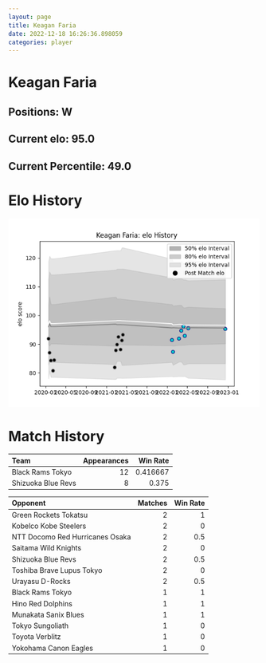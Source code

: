 ```yaml
---  
layout: page  
title: Keagan Faria  
date: 2022-12-18 16:26:36.898059  
categories: player  
---
```

# Keagan Faria

## Positions: W

## Current elo: 95.0

## Current Percentile: 49.0

# Elo History


![elo history](history_KeaganFaria.png)
# Match History


| Team               |   Appearances |   Win Rate |
|:-------------------|--------------:|-----------:|
| Black Rams Tokyo   |            12 |   0.416667 |
| Shizuoka Blue Revs |             8 |   0.375    |

| Opponent                        |   Matches |   Win Rate |
|:--------------------------------|----------:|-----------:|
| Green Rockets Tokatsu           |         2 |        1   |
| Kobelco Kobe Steelers           |         2 |        0   |
| NTT Docomo Red Hurricanes Osaka |         2 |        0.5 |
| Saitama Wild Knights            |         2 |        0   |
| Shizuoka Blue Revs              |         2 |        0.5 |
| Toshiba Brave Lupus Tokyo       |         2 |        0   |
| Urayasu D-Rocks                 |         2 |        0.5 |
| Black Rams Tokyo                |         1 |        1   |
| Hino Red Dolphins               |         1 |        1   |
| Munakata Sanix Blues            |         1 |        1   |
| Tokyo Sungoliath                |         1 |        0   |
| Toyota Verblitz                 |         1 |        0   |
| Yokohama Canon Eagles           |         1 |        0   |